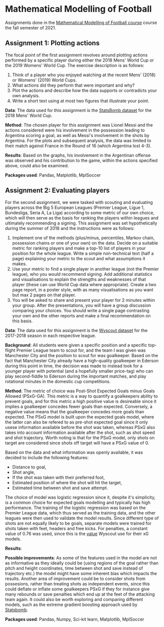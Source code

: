 # Mathematical Modelling of Football

Assignments done in the [Mathematical Modelling of Football course](https://www.uu.se/en/admissions/freestanding-courses/course-syllabus/?kpid=44142&lasar=21%2F22&typ=1) course the fall semester of 2021.

## Assignment 1: Plotting actions
The focal point of the first assignment revolves around plotting actions performed by a specific player during either the 2018 Mens' World Cup or the 2019 Womens' World Cup. The exercise description is as follows:

1. Think of a player who you enjoyed watching at the recent Mens' (2018) or Womens' (2019) World Cups.
2. What actions did they perform that were important and why?
3. Plot the actions and describe how the data supports or contradicts your own analysis.
4. Write a short text using at most two figures that illustrate your point.

**Data**: The data used for this assignment is the [StatsBomb dataset](https://github.com/statsbomb/open-data) for the 2018 Mens' World Cup. 

**Method**: The chosen player for this assignment was Lionel Messi and the actions considered were his involvement in the possession leading to Argentina scoring a goal, as well as Messi's involvement in the shots by Argentina. For the plots and subsequent analysis, the data was limited to their match against France in the Round of 16 (which Argentina lost 4-3).

**Results**: Based on the graphs, his involvement in the Argentinan offense was observed and his contribution to the game, within the actions specified above, could also be examined. 

**Packages used**: Pandas, Matplotlib, MplSoccer

## Assignment 2: Evaluating players
For the second assignment, we were tasked with scouting and evaluating players across the Big 5 European Leagues (Premier League, Ligue 1, Bundesliga, Seria A, La Liga) according to some metric of our own choice, which will then serve as the basis for ranking the players within leagues and ultimately recommending a signing. This assignment was set hypothetically during the summer of 2018 and the instructions were as follows:

1. Implement one of the methods (plus/minus, percentiles, Markov chain, possession chains or one of your own) on the data. Decide on a suitable metric for ranking players and make a top-10 list of players in your position for the whole league.  Write a simple non-technical text (half a page) explaining your metric to the scout and what assumptions it makes. 
2. Use your metric to find a single player in another league (not the Premier league), who you would recommend signing. Add additional statistics and visualisations to explain the strengths and weaknesses of that player (these can use World Cup data where appropriate). Create a two page report, in a poster style, with as many visualisations as you want but max 2 pages on that player.
4. You will be asked to share and present your player for 2 minutes within your group. After the presentations, you will have a group discussion comparing your choices. You should write a single page contrasting your own and the other reports and make a final recommendation on this basis.

**Data**: The data used for this assignment is the [Wyscout dataset](https://figshare.com/collections/Soccer_match_event_dataset/4415000/5) for the 2017-2018 season in each respective league.

**Background**: All students were given a specific position and a specific top-flight Premier League team to scout for, and the team I was given was Manchester City and the position to scout for was goalkeeper. Based on the fact that Manchester City already have a high-quality goalkeeper in Ederson during this point in time, the decision was made to instead look for a younger player with potential (and a hopefully smaller price-tag) who can play second-fiddle to Ederson during the important matches, and play rotational minutes in the domestic cup competitions.

**Method**: The metric of choice was Post-Shot Expected Goals minus Goals Allowed (PSxG-GA). This metric is a way to quantify a goalkeepers ability to prevent goals, and for this metric a high positive value is desireable since it implies a goalkeeper concedes fewer goals than expected. Conversely, a negative value means that the goalkeeper concedes more goals than expected. The PSxG model is built upon the expected goals model, where the latter can also be refered to as pre-shot expected goal since it only usese information available before the shot was taken, whereas PSxG also takes into account information available after the shot, such as shot speed and shot trajectory. Worth noting is that for the PSxG model, only shots on target are considered since shots off target will have a PSxG value of 0.

Based on the data and what information was openly available, it was decided to include the following features: 
- Distance to goal,
- Shot angle,
- If the shot was taken with their preferred foot,
- Estimated position of where the shot will hit the target, 
- Estimated time between shot and save attempt.

The choice of model was logistic regression since it, despite it's simplicity, is a common choice for expected goals modelling and typically has high performance. The training of the logistic regression was based on the Premier League data, which thus served as the training data, and the other leagues were then used to validate the model results. Since different type of shots are not equally likely to be goals, separate models were trained for shots taken with feet, headers and free kicks. For penalties, a constant value of 0.76 was used, since this is the [value](https://dataglossary.wyscout.com/xg/) Wyscout use for their xG models. 

**Results**: 

**Possible improvements**: As some of the features used in the model are not as informative as they ideally could be (using regions of the goal rather than pitch and height coordinates, time between shot and save instead of trajectory etc.) the model might have some inherent bias which impacts the results. Another area of improvement could be to consider shots from possesions, rather than treating shots as independent events, since this could deflate or inflate some goalkeepers PSxG if they for instance give many rebounds or save penalties which end up at the feet of the attacking team again. It could also be worth exploring and comparing different models, such as the extreme gradient boosting approach used by [Statsbomb](https://statsbomb.com/2018/11/a-new-way-to-measure-keepers-shot-stopping-post-shot-expected-goals/).

**Packages used**: Pandas, Numpy, Sci-kit learn, Matplotlib, MplSoccer
